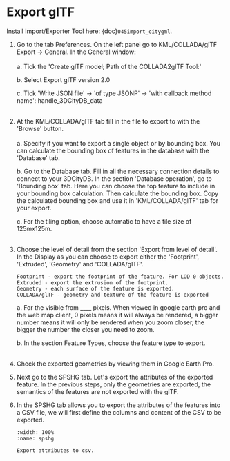 # Export glTF
Install Import/Exporter Tool here: {doc}`045import_citygml`.

1. Go to the tab Preferences. On the left panel go to KML/COLLADA/glTF Export -> General. In the General window:
    <br><br/>
    a. Tick the 'Create glTF model; Path of the COLLADA2glTF Tool:'

    b. Select Export glTF version 2.0

    c. Tick 'Write JSON file' -> 'of type JSONP' -> 'with callback method name': handle_3DCityDB_data
    <br><br/>
2. At the KML/COLLADA/glTF tab fill in the file to export to with the 'Browse' button.
    <br><br/>
    a. Specify if you want to export a single object or by bounding box. You can calculate the bounding box of features in the database with the 'Database' tab.

    b. Go to the Database tab. Fill in all the necessary connection details to connect to your 3DCityDB. In the section 'Database operation', go to 'Bounding box' tab. Here you can choose the top feature to include in your bounding box calculation. Then calculate the bounding box. Copy the calculated bounding box and use it in 'KML/COLLADA/glTF' tab for your export.

    c. For the tiling option, choose automatic to have a tile size of 125mx125m.
    <br><br/>
3. Choose the level of detail from the section 'Export from level of detail'. In the Display as you can choose to export either the 'Footprint', 'Extruded', 'Geometry' and 'COLLADA/glTF'.
    ```
    Footprint - export the footprint of the feature. For LOD 0 objects.
    Extruded - export the extrusion of the footprint.
    Geometry - each surface of the feature is exported.
    COLLADA/glTF - geometry and texture of the feature is exported
    ```
    a. For the visible from ____ pixels. When viewed in google earth pro and the web map client, 0 pixels means it will always be rendered, a bigger number means it will only be rendered when you zoom closer, the bigger the number the closer you need to zoom.

    b. In the section Feature Types, choose the feature type to export.
    <br><br/>
4. Check the exported geometries by viewing them in Google Earth Pro.

5. Next go to the SPSHG tab. Let's export the attributes of the exported feature. In the previous steps, only the geometries are exported, the semantics of the features are not exported with the glTF.

6. In the SPSHG tab allows you to export the attributes of the features into a CSV file, we will first define the columns and content of the CSV to be exported.

    ```{figure} /_static/0411expgltf/spshg.png
    :width: 100%
    :name: spshg

    Export attributes to csv.
    ```
